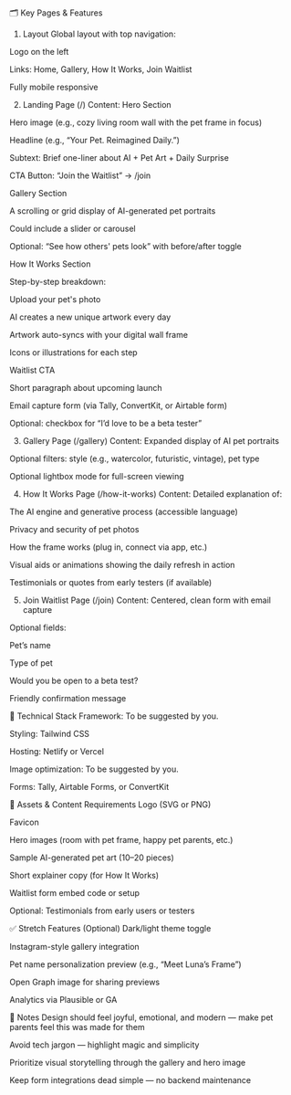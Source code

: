 🗂️ Key Pages & Features
1. Layout
Global layout with top navigation:

Logo on the left

Links: Home, Gallery, How It Works, Join Waitlist

Fully mobile responsive

2. Landing Page (/)
Content:
Hero Section

Hero image (e.g., cozy living room wall with the pet frame in focus)

Headline (e.g., “Your Pet. Reimagined Daily.”)

Subtext: Brief one-liner about AI + Pet Art + Daily Surprise

CTA Button: “Join the Waitlist” → /join

Gallery Section

A scrolling or grid display of AI-generated pet portraits

Could include a slider or carousel

Optional: “See how others' pets look” with before/after toggle

How It Works Section

Step-by-step breakdown:

Upload your pet's photo

AI creates a new unique artwork every day

Artwork auto-syncs with your digital wall frame

Icons or illustrations for each step

Waitlist CTA

Short paragraph about upcoming launch

Email capture form (via Tally, ConvertKit, or Airtable form)

Optional: checkbox for “I’d love to be a beta tester”

3. Gallery Page (/gallery)
Content:
Expanded display of AI pet portraits

Optional filters: style (e.g., watercolor, futuristic, vintage), pet type

Optional lightbox mode for full-screen viewing

4. How It Works Page (/how-it-works)
Content:
Detailed explanation of:

The AI engine and generative process (accessible language)

Privacy and security of pet photos

How the frame works (plug in, connect via app, etc.)

Visual aids or animations showing the daily refresh in action

Testimonials or quotes from early testers (if available)

5. Join Waitlist Page (/join)
Content:
Centered, clean form with email capture

Optional fields:

Pet’s name

Type of pet

Would you be open to a beta test?

Friendly confirmation message

🔧 Technical Stack
Framework: To be suggested by you.

Styling: Tailwind CSS

Hosting: Netlify or Vercel

Image optimization: To be suggested by you.

Forms: Tally, Airtable Forms, or ConvertKit

🎨 Assets & Content Requirements
Logo (SVG or PNG)

Favicon

Hero images (room with pet frame, happy pet parents, etc.)

Sample AI-generated pet art (10–20 pieces)

Short explainer copy (for How It Works)

Waitlist form embed code or setup

Optional: Testimonials from early users or testers

✅ Stretch Features (Optional)
Dark/light theme toggle

Instagram-style gallery integration

Pet name personalization preview (e.g., “Meet Luna’s Frame”)

Open Graph image for sharing previews

Analytics via Plausible or GA

📝 Notes
Design should feel joyful, emotional, and modern — make pet parents feel this was made for them

Avoid tech jargon — highlight magic and simplicity

Prioritize visual storytelling through the gallery and hero image

Keep form integrations dead simple — no backend maintenance

